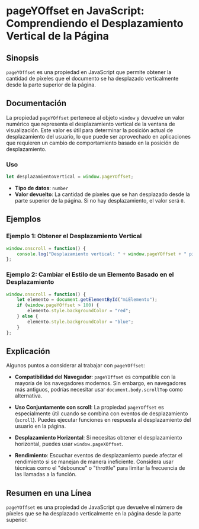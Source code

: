 <!--
Meta Description: # pageYOffset en JavaScript: Comprendiendo el Desplazamiento Vertical de la Página ## Sinopsis `pageYOffset` es una propiedad en JavaScript que permit...
Meta Keywords: desplazamiento, pageyoffset, que, window, javascript
-->

# pageYOffset en JavaScript: Comprendiendo el Desplazamiento Vertical de la Página

## Sinopsis
`pageYOffset` es una propiedad en JavaScript que permite obtener la cantidad de píxeles que el documento se ha desplazado verticalmente desde la parte superior de la página.

## Documentación
La propiedad `pageYOffset` pertenece al objeto `window` y devuelve un valor numérico que representa el desplazamiento vertical de la ventana de visualización. Este valor es útil para determinar la posición actual de desplazamiento del usuario, lo que puede ser aprovechado en aplicaciones que requieren un cambio de comportamiento basado en la posición de desplazamiento.

### Uso
```javascript
let desplazamientoVertical = window.pageYOffset;
```

- **Tipo de datos**: `number`
- **Valor devuelto**: La cantidad de píxeles que se han desplazado desde la parte superior de la página. Si no hay desplazamiento, el valor será `0`.

## Ejemplos

### Ejemplo 1: Obtener el Desplazamiento Vertical
```javascript
window.onscroll = function() {
    console.log("Desplazamiento vertical: " + window.pageYOffset + " píxeles");
};
```

### Ejemplo 2: Cambiar el Estilo de un Elemento Basado en el Desplazamiento
```javascript
window.onscroll = function() {
    let elemento = document.getElementById("miElemento");
    if (window.pageYOffset > 100) {
        elemento.style.backgroundColor = "red";
    } else {
        elemento.style.backgroundColor = "blue";
    }
};
```

## Explicación
Algunos puntos a considerar al trabajar con `pageYOffset`:

- **Compatibilidad del Navegador**: `pageYOffset` es compatible con la mayoría de los navegadores modernos. Sin embargo, en navegadores más antiguos, podrías necesitar usar `document.body.scrollTop` como alternativa.
  
- **Uso Conjuntamente con scroll**: La propiedad `pageYOffset` es especialmente útil cuando se combina con eventos de desplazamiento (`scroll`). Puedes ejecutar funciones en respuesta al desplazamiento del usuario en la página.

- **Desplazamiento Horizontal**: Si necesitas obtener el desplazamiento horizontal, puedes usar `window.pageXOffset`.

- **Rendimiento**: Escuchar eventos de desplazamiento puede afectar el rendimiento si se manejan de manera ineficiente. Considera usar técnicas como el "debounce" o "throttle" para limitar la frecuencia de las llamadas a la función.

## Resumen en una Línea
`pageYOffset` es una propiedad de JavaScript que devuelve el número de píxeles que se ha desplazado verticalmente en la página desde la parte superior.